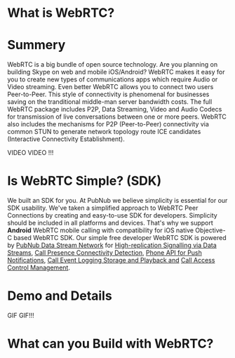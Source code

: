 # What is WebRTC?

# Summery

WebRTC is a big bundle of open source technology.
Are you planning on building Skype on web and mobile iOS/Android?
WebRTC makes it easy for you to create new types of communications apps which require Audio or Video streaming.
Even better WebRTC allows you to connect two users Peer-to-Peer.
This style of connectivity is phenomenal for businesses saving on the tranditional middle-man server bandwidth costs.
The full WebRTC package includes P2P, Data Streaming, Video and Audio Codecs 
for transmission of live conversations between one or more peers.
WebRTC also includes the mechanisms for P2P (Peer-to-Peer) connectivity via common STUN
to generate network topology route ICE candidates (Interactive Connectivity Establishment).

VIDEO VIDEO !!!


# Is WebRTC Simple? (SDK)

We built an SDK for you.
At PubNub we believe simplicity is essential for our SDK usability.
We've taken a simplified approach to WebRTC Peer Connections by creating
and easy-to-use SDK for developers.
Simplicity should be included in all platforms and devices.
That's why we support **Android** WebRTC mobile calling
with compatibility for iOS native Objective-C based WebRTC SDK.
Our simple free developer WebRTC SDK is powered by
[PubNub Data Stream Network](http://www.pubnub.com/) for 
[High-replication Signalling via Data Streams](), 
[Call Presence Connectivity Detection](), 
[Phone API for Push Notifications](), 
[Call Event Logging Storage and Playback and]() 
[Call Access Control Management](http://www.pubnub.com/how-it-works/access-manager/).

# Demo and Details

GIF GIF!!!

# What can you Build with WebRTC?


